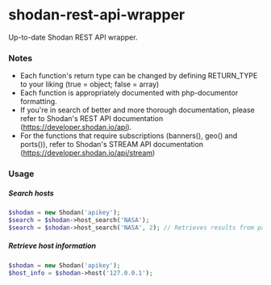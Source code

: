 shodan-rest-api-wrapper
=======================

Up-to-date Shodan REST API wrapper.


### Notes

* Each function's return type can be changed by defining RETURN_TYPE to your liking (true = object; false = array)
* Each function is appropriately documented with php-documentor formatting.
* If you're in search of better and more thorough documentation, please refer to Shodan's REST API documentation (https://developer.shodan.io/api).
* For the functions that require subscriptions (banners(), geo() and ports()), refer to Shodan's STREAM API documentation (https://developer.shodan.io/api/stream)


### Usage

##### Search hosts

```php
$shodan = new Shodan('apikey');
$search = $shodan->host_search('NASA');
$search = $shodan->host_search('NASA', 2); // Retrieves results from page 2.
```

##### Retrieve host information

```php
$shodan = new Shodan('apikey');
$host_info = $shodan->host('127.0.0.1');
```
